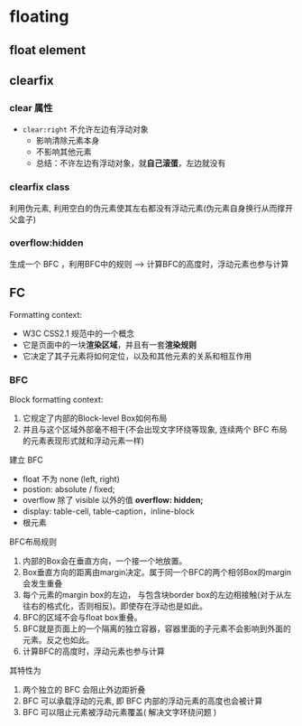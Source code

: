 # floating

## float element

## clearfix

### clear 属性

- `clear:right` 不允许左边有浮动对象
  - 影响清除元素本身
  - 不影响其他元素
  - 总结：不许左边有浮动对象，就**自己滚蛋**，左边就没有

### clearfix class

利用伪元素, 利用空白的伪元素使其左右都没有浮动元素(伪元素自身换行从而撑开父盒子)

### overflow:hidden

生成一个 BFC ，利用BFC中的规则 --> 计算BFC的高度时，浮动元素也参与计算

## FC

Formatting context:

- W3C CSS2.1 规范中的一个概念
- 它是页面中的一块**渲染区域**，并且有一套**渲染规则**
- 它决定了其子元素将如何定位，以及和其他元素的关系和相互作用

### BFC

Block formatting context:

1. 它规定了内部的Block-level Box如何布局
2. 并且与这个区域外部毫不相干(不会出现文字环绕等现象, 连续两个 BFC 布局的元素表现形式就和浮动元素一样)

建立 BFC

- float 不为 none (left, right)
- postion: absolute / fixed;
- overflow 除了 visible 以外的值 **overflow: hidden;**
- display: table-cell, table-caption，inline-block
- 根元素

BFC布局规则

1. 内部的Box会在垂直方向，一个接一个地放置。
2. Box垂直方向的距离由margin决定。属于同一个BFC的两个相邻Box的margin会发生重叠
3. 每个元素的margin box的左边， 与包含块border box的左边相接触(对于从左往右的格式化，否则相反)。即使存在浮动也是如此。
4. BFC的区域不会与float box重叠。
5. BFC就是页面上的一个隔离的独立容器，容器里面的子元素不会影响到外面的元素。反之也如此。
6. 计算BFC的高度时，浮动元素也参与计算

其特性为

1. 两个独立的 BFC 会阻止外边距折叠
2. BFC 可以承载浮动的元素, 即 BFC 内部的浮动元素的高度也会被计算
3. BFC 可以阻止元素被浮动元素覆盖( 解决文字环绕问题 )
